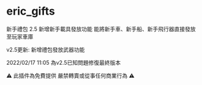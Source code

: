 # eric_gifts

新手禮包 2.5
新增新手載具發放功能
能將新手車、新手船、新手飛行器直接發放至玩家車庫

v2.5更新:
新增禮包發放武器功能

2022/02/17 11:05 為v2.5已知問題修復最終版本

⚠ 此插件為免費提供 嚴禁轉賣或從事任何商業行為 ⚠
